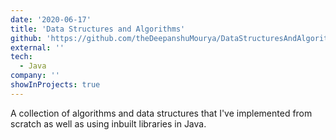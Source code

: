 ```yaml
---
date: '2020-06-17'
title: 'Data Structures and Algorithms'
github: 'https://github.com/theDeepanshuMourya/DataStructuresAndAlgorithms'
external: ''
tech:
  - Java
company: ''
showInProjects: true
---
```


A collection of algorithms and data structures that I've implemented from scratch as well as using inbuilt libraries in Java.
